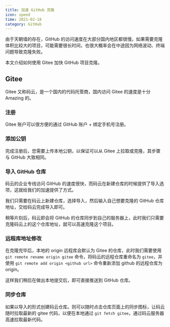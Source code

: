 ```yaml
---
title: 加速 GitHub 克隆
icon: speed
time: 2021-02-18
category: GitHub
---
```


由于天朝墙的存在，GitHub 的访问速度在大部分国内地区都很慢。如果需要克隆体积比较大的项目，可能需要很长时间，也很大概率会在中途因为网络波动、终端问题导致克隆失败。

本文介绍如何使用 Gitee 加快 GitHub 项目克隆。

## Gitee

Gitee 又称码云，是一个国内的代码托管商，国内访问 Gitee 的速度是十分 Amazing 的。

### 注册

Gitee 账户可以很方便的通过 GitHub 账户 + 绑定手机号注册。

### 添加公钥

完成注册后，您需要上传本地公钥，以保证可以从 Gitee 上拉取或克隆，其步骤与 GitHub 大致相同。

### 导入 GitHub 仓库

码云的企业专线访问 GitHub 的速度很快，而码云在新建仓库的时候提供了导入选项，这就给我们的加速提供了方式。

我们只需要在码云上新建仓库，选择导入，然后输入自己想要克隆的 GitHub 仓库地址，交给码云完成导入即可。

稍等片刻后，码云即会将 GitHub 的仓库同步到自己的服务器上，此时我们只需要克隆码云上的这个仓库地址，就可以高速克隆这个项目。

### 远程库地址修改

在克隆完毕后，本地的 origin 远程库会默认为 Gitee 的仓库，此时我们需要使用 `git remote rename origin gitee` 命令，将码云的远程仓库重命名为 `gitee`，并使用 `git remote add origin <github url>` 命令重新添加 github 的远程仓库为 origin。

这样我们稍后在做出本地提交后，即可直接推送到 GitHub 仓库。

### 同步仓库

如果以导入的形式创建码云仓库。则可以随时点击仓库页面上的同步图标，让码云随时拉取最新的 gitee 代码，以便在本地通过 `git fetch gitee`，通过码云服务器高速拉取最新代码。
